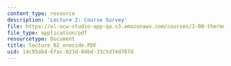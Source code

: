 ```yaml
---
content_type: resource
description: 'Lecture 2: Course Survey'
file: https://ol-ocw-studio-app-qa.s3.amazonaws.com/courses/3-00-thermodynamics-of-materials-fall-2002/14c95abd6fac023d84bd33c5d74d787d_lecture_02_oneside.PDF
file_type: application/pdf
resourcetype: Document
title: lecture_02_oneside.PDF
uid: 14c95abd-6fac-023d-84bd-33c5d74d787d
---
```

